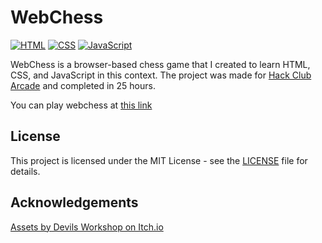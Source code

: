 # WebChess

[![HTML](https://img.shields.io/badge/HTML-5-E34F26)](https://developer.mozilla.org/en-US/docs/Web/HTML) [![CSS](https://img.shields.io/badge/CSS-3-1572B6)](https://developer.mozilla.org/en-US/docs/Web/CSS) [![JavaScript](https://img.shields.io/badge/JavaScript-ES6+-F7DF1E)](https://developer.mozilla.org/en-US/docs/Web/JavaScript)  

WebChess is a browser-based chess game that I created to learn HTML, CSS, and JavaScript in this context. The project was made for [Hack Club Arcade](https://hackclub.com/arcade/) and completed in 25 hours.

You can play webchess at [this link](https://nanomars.github.io/webchess/)

## License

This project is licensed under the MIT License - see the [LICENSE](LICENSE) file for details.

## Acknowledgements

[Assets by Devils Workshop on Itch.io](https://devilsworkshop.itch.io/pixel-art-chess-asset-pack/)